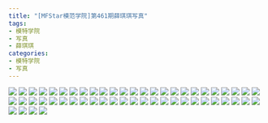 ```yaml
---
title: "[MFStar模范学院]第461期薛琪琪写真"
tags: 
- 模特学院
- 写真
- 薛琪琪
categories:
- 模特学院
- 写真
---
```


![](https://img.ilovese.xyz/1734712434352.webp)
![](https://img.ilovese.xyz/1734712435933.webp)
![](https://img.ilovese.xyz/1734712437699.webp)
![](https://img.ilovese.xyz/1734712439452.webp)
![](https://img.ilovese.xyz/1734712441321.webp)
![](https://img.ilovese.xyz/1734712442660.webp)
![](https://img.ilovese.xyz/1734712444279.webp)
![](https://img.ilovese.xyz/1734712446162.webp)
![](https://img.ilovese.xyz/1734712447640.webp)
![](https://img.ilovese.xyz/1734712449141.webp)
![](https://img.ilovese.xyz/1734712450884.webp)
![](https://img.ilovese.xyz/1734712452320.webp)
![](https://img.ilovese.xyz/1734712454265.webp)
![](https://img.ilovese.xyz/1734712455661.webp)
![](https://img.ilovese.xyz/1734712457571.webp)
![](https://img.ilovese.xyz/1734712459190.webp)
![](https://img.ilovese.xyz/1734712460486.webp)
![](https://img.ilovese.xyz/1734712462337.webp)
![](https://img.ilovese.xyz/1734712463670.webp)
![](https://img.ilovese.xyz/1734712465428.webp)
![](https://img.ilovese.xyz/1734712466698.webp)
![](https://img.ilovese.xyz/1734712468323.webp)
![](https://img.ilovese.xyz/1734712469766.webp)
![](https://img.ilovese.xyz/1734712471925.webp)
![](https://img.ilovese.xyz/1734712473365.webp)
![](https://img.ilovese.xyz/1734712474751.webp)
![](https://img.ilovese.xyz/1734712476349.webp)
![](https://img.ilovese.xyz/1734712478248.webp)
![](https://img.ilovese.xyz/1734712479679.webp)
![](https://img.ilovese.xyz/1734712481445.webp)
![](https://img.ilovese.xyz/1734712482887.webp)
![](https://img.ilovese.xyz/1734712484334.webp)
![](https://img.ilovese.xyz/1734712486217.webp)
![](https://img.ilovese.xyz/1734712488190.webp)
![](https://img.ilovese.xyz/1734712489902.webp)
![](https://img.ilovese.xyz/1734712491139.webp)
![](https://img.ilovese.xyz/1734712492761.webp)
![](https://img.ilovese.xyz/1734712494623.webp)
![](https://img.ilovese.xyz/1734712496255.webp)
![](https://img.ilovese.xyz/1734712497475.webp)
![](https://img.ilovese.xyz/1734712499289.webp)
![](https://img.ilovese.xyz/1734712500588.webp)
![](https://img.ilovese.xyz/1734712501913.webp)
![](https://img.ilovese.xyz/1734712503704.webp)
![](https://img.ilovese.xyz/1734712504999.webp)
![](https://img.ilovese.xyz/1734712506896.webp)
![](https://img.ilovese.xyz/1734712508739.webp)
![](https://img.ilovese.xyz/1734712510157.webp)
![](https://img.ilovese.xyz/1734712511742.webp)
![](https://img.ilovese.xyz/1734712513529.webp)
![](https://img.ilovese.xyz/1734712515045.webp)
![](https://img.ilovese.xyz/1734712516419.webp)
![](https://img.ilovese.xyz/1734712517871.webp)
![](https://img.ilovese.xyz/1734712519290.webp)
